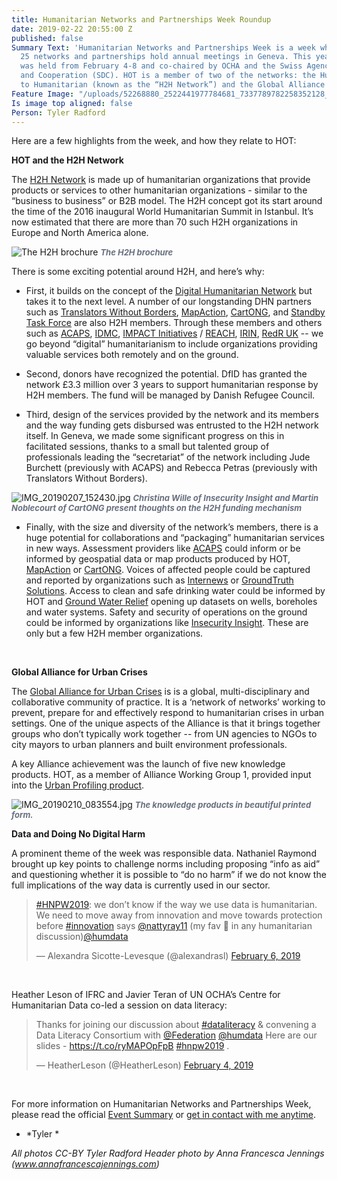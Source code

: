 ```yaml
---
title: Humanitarian Networks and Partnerships Week Roundup
date: 2019-02-22 20:55:00 Z
published: false
Summary Text: 'Humanitarian Networks and Partnerships Week is a week when more than
  25 networks and partnerships hold annual meetings in Geneva. This year, the event
  was held from February 4-8 and co-chaired by OCHA and the Swiss Agency for Development
  and Cooperation (SDC). HOT is a member of two of the networks: the Humanitarian
  to Humanitarian (known as the “H2H Network”) and the Global Alliance for Urban Crises.'
Feature Image: "/uploads/52268880_2522441977784681_7337789782258352128_o%20(2).jpg"
Is image top aligned: false
Person: Tyler Radford
---
```


Here are a few highlights from the week, and how they relate to HOT:

**HOT and the H2H Network**

The [H2H Network](https://www.h2hworks.org/) is made up of humanitarian organizations that provide products or services to other humanitarian organizations - similar to the “business to business” or B2B model. The H2H concept got its start around the time of the 2016 inaugural World Humanitarian Summit in Istanbul. It’s now estimated that there are more than 70 such H2H organizations in Europe and North America alone.

![The H2H brochure](/uploads/IMG_20190210_083404.jpg)
<em style="font-size: 0.8125rem;font-weight: bold;color: #68707F;">The H2H brochure</em>

There is some exciting potential around H2H, and here’s why:

* First, it builds on the concept of the [Digital Humanitarian Network](http://digitalhumanitarians.com/) but takes it to the next level. A number of our longstanding DHN partners such as [Translators Without Borders](https://translatorswithoutborders.org/), [MapAction](https://mapaction.org/), [CartONG](http://www.cartong.org/), and [Standby Task Force](http://www.standbytaskforce.org/) are also H2H members. Through these members and others such as [ACAPS](https://www.acaps.org/), [IDMC](http://www.internal-displacement.org/), [IMPACT Initiatives](http://www.impact-initiatives.org/) / [REACH](http://www.reach-initiative.org/), [IRIN](https://www.irinnews.org/), [RedR UK](https://www.redr.org.uk/) -- we go beyond “digital” humanitarianism to include organizations providing valuable services both remotely and on the ground.

* Second, donors have recognized the potential. DfID has granted the network £3.3 million over 3 years to support humanitarian response by H2H members. The fund will be managed by Danish Refugee Council.

* Third, design of the services provided by the network and its members and the way funding gets disbursed was entrusted to the H2H network itself. In Geneva, we made some significant progress on this in facilitated sessions, thanks to a small but talented group of professionals leading the “secretariat” of the network including Jude Burchett (previously with ACAPS) and Rebecca Petras (previously with Translators Without Borders).

![IMG_20190207_152430.jpg](/uploads/IMG_20190207_152430.jpg)
<em style="font-size: 0.8125rem;font-weight: bold;color: #68707F;">Christina Wille of Insecurity Insight and Martin Noblecourt of CartONG present thoughts on the H2H funding mechanism</em>

* Finally, with the size and diversity of the network’s members, there is a huge potential for collaborations and “packaging” humanitarian services in new ways. Assessment providers like [ACAPS](https://www.acaps.org/) could inform or be informed by geospatial data or map products produced by HOT, [MapAction](https://mapaction.org/) or [CartONG](http://www.cartong.org/). Voices of affected people could be captured and reported by organizations such as [Internews](https://www.internews.org/) or [GroundTruth Solutions](http://groundtruthsolutions.org/). Access to clean and safe drinking water could be informed by HOT and [Ground Water Relief](https://groundwater-relief.org/) opening up datasets on wells, boreholes and water systems. Safety and security of operations on the ground could be informed by organizations like [Insecurity Insight](http://insecurityinsight.org/). These are only but a few H2H member organizations.
<br />

**Global Alliance for Urban Crises**

The [Global Alliance for Urban Crises](http://urbancrises.org/) is is a global, multi-disciplinary and collaborative community of practice. It is a ‘network of networks’ working to prevent, prepare for and effectively respond to humanitarian crises in urban settings. One of the unique aspects of the Alliance is that it brings together groups who don’t typically work together -- from UN agencies to NGOs to city mayors to urban planners and built environment professionals.

A key Alliance achievement was the launch of five new knowledge products. HOT, as a member of Alliance Working Group 1, provided input into the [Urban Profiling product](http://urbancrises.org/downloads-0).
<br />
 
![IMG_20190210_083554.jpg](/uploads/IMG_20190210_083554.jpg)
<em style="font-size: 0.8125rem;font-weight: bold;color: #68707F;"> The knowledge products in beautiful printed form.</em>
<br />

**Data and Doing No Digital Harm**

A prominent theme of the week was responsible data. Nathaniel Raymond brought up key points to challenge norms including proposing “info as aid” and questioning whether it is possible to “do no harm” if we do not know the full implications of the way data is currently used in our sector. 

<blockquote class="twitter-tweet" data-lang="en"><p lang="en" dir="ltr"><a href="https://twitter.com/hashtag/HNPW2019?src=hash&amp;ref_src=twsrc%5Etfw">#HNPW2019</a>: we don’t know if the way we use data is humanitarian. We need to move away from innovation and move towards protection before <a href="https://twitter.com/hashtag/innovation?src=hash&amp;ref_src=twsrc%5Etfw">#innovation</a> says <a href="https://twitter.com/nattyray11?ref_src=twsrc%5Etfw">@nattyray11</a> (my fav 🧠 in any humanitarian discussion)<a href="https://twitter.com/humdata?ref_src=twsrc%5Etfw">@humdata</a></p>&mdash; Alexandra Sicotte-Levesque (@alexandrasl) <a href="https://twitter.com/alexandrasl/status/1093093765613522944?ref_src=twsrc%5Etfw">February 6, 2019</a></blockquote>
<script async src="https://platform.twitter.com/widgets.js" charset="utf-8"></script>
<br />

Heather Leson of IFRC and Javier Teran of UN OCHA’s Centre for Humanitarian Data co-led a session on data literacy:

<blockquote class="twitter-tweet" data-lang="en"><p lang="en" dir="ltr">Thanks for joining our discussion about <a href="https://twitter.com/hashtag/dataliteracy?src=hash&amp;ref_src=twsrc%5Etfw">#dataliteracy</a> &amp; convening a Data Literacy Consortium with <a href="https://twitter.com/Federation?ref_src=twsrc%5Etfw">@Federation</a> <a href="https://twitter.com/humdata?ref_src=twsrc%5Etfw">@humdata</a> Here are our slides - <a href="https://t.co/ryMAPOpFpB">https://t.co/ryMAPOpFpB</a> <a href="https://twitter.com/hashtag/hnpw2019?src=hash&amp;ref_src=twsrc%5Etfw">#hnpw2019</a> .</p>&mdash; HeatherLeson (@HeatherLeson) <a href="https://twitter.com/HeatherLeson/status/1092417777984516097?ref_src=twsrc%5Etfw">February 4, 2019</a></blockquote>
<script async src="https://platform.twitter.com/widgets.js" charset="utf-8"></script>
<br />

For more information on Humanitarian Networks and Partnerships Week, please read the official [Event Summary](https://vosocc.unocha.org/GetFile.aspx?file=86207_HNPW2019_Event_Summary_version_1.pdf) or [get in contact with me anytime](https://www.hotosm.org/people/tyler-radford/).

- *Tyler *

*All photos CC-BY Tyler Radford
Header photo by Anna Francesca Jennings (www.annafrancescajennings.com)*